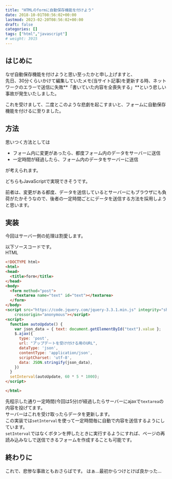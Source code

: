 ```yaml
---
title: "HTMLのformに自動保存機能を付けよう"
date: 2018-10-01T08:56:02+00:00
lastmod: 2023-02-20T08:56:02+00:00
draft: false
categories: []
tags: ["html","javascript"]
# weight: 3915
---
```

## はじめに
なぜ自動保存機能を付けようと思い至ったかと申し上げますと、  
先日、30分くらいかけて編集していたメモ(当サイト記事)を更新する時、ネットワークのエラーで送信に失敗**「書いていた内容を全喪失する」**という悲しい事故が発生いたしました。  

これを受けまして、二度とこのような悲劇を起こすまいと、フォームに自動保存機能を付けるに至りました。

## 方法  
思いつく方法としては  

- フォーム内に変更があったら、都度フォーム内のデータをサーバーに送信  
- 一定時間が経過したら、フォーム内のデータをサーバーに送信  

が考えられます。  

どちらもJavaScriptで実現できそうです。  

前者は、変更がある都度、データを送信しているとサーバーにもブラウザにも負荷がたかそうなので、後者の一定時間ごとにデータを送信する方法を採用しようと思います。  

## 実装
今回はサーバー側の処理は割愛します。  

以下ソースコードです。  
HTML
```html
<!DOCTYPE html>
<html>
<head>
  <title>form</title>
</head>
<body>
  <form method="post">
    <textarea name="text" id="text"></textarea>
  </form>
</body>
<script src="https://code.jquery.com/jquery-3.3.1.min.js" integrity="sha256-FgpCb/KJQlLNfOu91ta32o/NMZxltwRo8QtmkMRdAu8="
    crossorigin="anonymous"></script>
<script>
  function autoUpdate() {
    var json_data = { text: document.getElementById("text").value };
    $.ajax({
      type: 'post',
      url: "アップデートを受け付ける用のURL",
      dataType: 'json',
      contentType: 'application/json',
      scriptCharset: 'utf-8',
      data: JSON.stringify(json_data),
    })
  }
  setInterval(autoUpdate, 60 * 5 * 1000);
</script>

</html>
```

先程示した通り一定時間(今回は5分)が経過したらサーバーにajaxで`textarea`の内容を投げてます。  
サーバーはこれを受け取ったらデータを更新します。  
この実装では`setInterval`を使って一定時間毎に自動で内容を送信するようにしています。  
`setInterval`ではなくボタンを押したときに実行するようにすれば、ページの再読み込みなしで送信できるフォームを作成することも可能です。  

## 終わりに
これで、悲惨な事故ともおさらばです。
はぁ...最初からつけとけば良かった...
